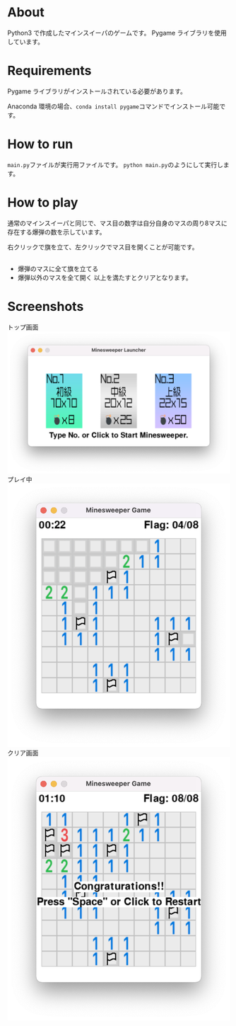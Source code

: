 # About
Python3 で作成したマインスイーパのゲームです。
Pygame ライブラリを使用しています。

# Requirements
Pygame ライブラリがインストールされている必要があります。

Anaconda 環境の場合、`conda install pygame`コマンドでインストール可能です。

# How to run
`main.py`ファイルが実行用ファイルです。
`python main.py`のようにして実行します。

# How to play
通常のマインスイーパと同じで、マス目の数字は自分自身のマスの周り8マスに存在する爆弾の数を示しています。

右クリックで旗を立て、左クリックでマス目を開くことが可能です。

## 
- 爆弾のマスに全て旗を立てる
- 爆弾以外のマスを全て開く
以上を満たすとクリアとなります。

# Screenshots
トップ画面
![Launcher](screenshots/1.png)
プレイ中
![Playing](screenshots/2.png)
クリア画面
![Clear](screenshots/3.png)